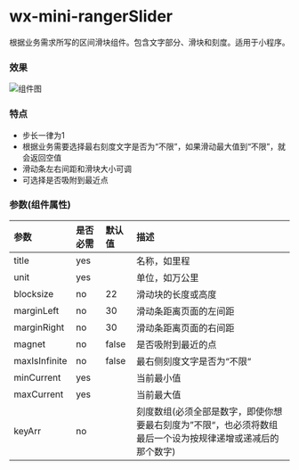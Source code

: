 # wx-mini-rangerSlider  
根据业务需求所写的区间滑块组件。包含文字部分、滑块和刻度。适用于小程序。  
### 效果
![组件图](http://pre7kddvq.bkt.clouddn.com/range_slide.png)  
### 特点
- 步长一律为1
- 根据业务需要选择最右刻度文字是否为“不限”，如果滑动最大值到“不限”，就会返回空值
- 滑动条左右间距和滑块大小可调
- 可选择是否吸附到最近点
### 参数(组件属性)
|参数|是否必需|默认值|描述|
|:--|:--|:--|:--|
|title|yes||名称，如里程|
|unit|yes||单位，如万公里|
|blocksize|no|22|滑动块的长度或高度|
|marginLeft|no|30|滑动条距离页面的左间距|
|marginRight|no|30|滑动条距离页面的右间距|
|magnet|no|false|是否吸附到最近的点|
|maxIsInfinite|no|false|最右侧刻度文字是否为“不限“|
|minCurrent|yes||当前最小值|
|maxCurrent|yes||当前最大值|
|keyArr|no||刻度数组(必须全部是数字，即使你想要最右刻度为”不限“，也必须将数组最后一个设为按规律递增或递减后的那个数字)|
